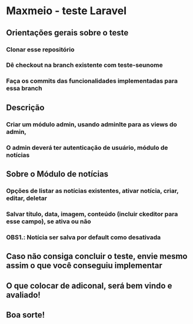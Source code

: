 # Maxmeio - teste Laravel

## Orientações gerais sobre o teste

### Clonar esse repositório
### Dê checkout na branch existente com teste-seunome
### Faça os commits das funcionalidades implementadas para essa branch

## Descrição
### Criar um módulo admin, usando adminlte para as views do admin, 
### O admin deverá ter autenticação de usuário, módulo de notícias

## Sobre o Módulo de notícias
### Opções de listar as notícias existentes, ativar notícia, criar, editar, deletar
### Salvar título, data, imagem, conteúdo (incluir ckeditor para esse campo), se ativa ou não
### OBS1.: Notícia ser salva por default como desativada

## Caso não consiga concluir o teste, envie mesmo assim o que você conseguiu implementar
## O que colocar de adiconal, será bem vindo e avaliado!

## Boa sorte!

